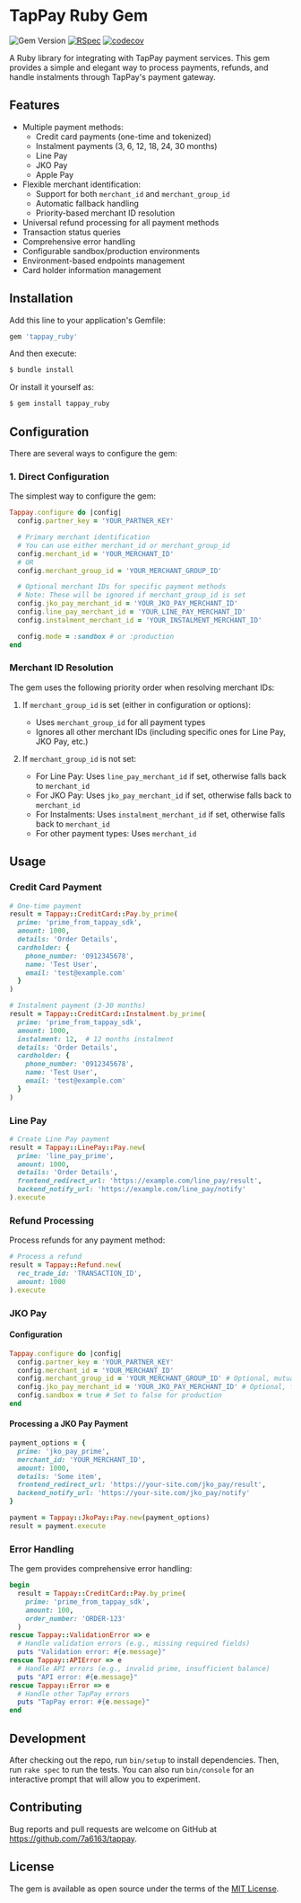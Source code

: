 # TapPay Ruby Gem

![Gem Version](https://img.shields.io/gem/v/tappay_ruby)
[![RSpec](https://github.com/7a6163/tappay/actions/workflows/rspec.yml/badge.svg)](https://github.com/7a6163/tappay/actions/workflows/rspec.yml)
[![codecov](https://codecov.io/gh/7a6163/tappay/branch/main/graph/badge.svg)](https://codecov.io/gh/7a6163/tappay)

A Ruby library for integrating with TapPay payment services. This gem provides a simple and elegant way to process payments, refunds, and handle instalments through TapPay's payment gateway.

## Features

- Multiple payment methods:
  - Credit card payments (one-time and tokenized)
  - Instalment payments (3, 6, 12, 18, 24, 30 months)
  - Line Pay
  - JKO Pay
  - Apple Pay
- Flexible merchant identification:
  - Support for both `merchant_id` and `merchant_group_id`
  - Automatic fallback handling
  - Priority-based merchant ID resolution
- Universal refund processing for all payment methods
- Transaction status queries
- Comprehensive error handling
- Configurable sandbox/production environments
- Environment-based endpoints management
- Card holder information management

## Installation

Add this line to your application's Gemfile:

```ruby
gem 'tappay_ruby'
```

And then execute:

```bash
$ bundle install
```

Or install it yourself as:

```bash
$ gem install tappay_ruby
```

## Configuration

There are several ways to configure the gem:

### 1. Direct Configuration

The simplest way to configure the gem:

```ruby
Tappay.configure do |config|
  config.partner_key = 'YOUR_PARTNER_KEY'

  # Primary merchant identification
  # You can use either merchant_id or merchant_group_id
  config.merchant_id = 'YOUR_MERCHANT_ID'
  # OR
  config.merchant_group_id = 'YOUR_MERCHANT_GROUP_ID'

  # Optional merchant IDs for specific payment methods
  # Note: These will be ignored if merchant_group_id is set
  config.jko_pay_merchant_id = 'YOUR_JKO_PAY_MERCHANT_ID'
  config.line_pay_merchant_id = 'YOUR_LINE_PAY_MERCHANT_ID'
  config.instalment_merchant_id = 'YOUR_INSTALMENT_MERCHANT_ID'

  config.mode = :sandbox # or :production
end
```

### Merchant ID Resolution

The gem uses the following priority order when resolving merchant IDs:

1. If `merchant_group_id` is set (either in configuration or options):
   - Uses `merchant_group_id` for all payment types
   - Ignores all other merchant IDs (including specific ones for Line Pay, JKO Pay, etc.)

2. If `merchant_group_id` is not set:
   - For Line Pay: Uses `line_pay_merchant_id` if set, otherwise falls back to `merchant_id`
   - For JKO Pay: Uses `jko_pay_merchant_id` if set, otherwise falls back to `merchant_id`
   - For Instalments: Uses `instalment_merchant_id` if set, otherwise falls back to `merchant_id`
   - For other payment types: Uses `merchant_id`

## Usage

### Credit Card Payment

```ruby
# One-time payment
result = Tappay::CreditCard::Pay.by_prime(
  prime: 'prime_from_tappay_sdk',
  amount: 1000,
  details: 'Order Details',
  cardholder: {
    phone_number: '0912345678',
    name: 'Test User',
    email: 'test@example.com'
  }
)

# Instalment payment (3-30 months)
result = Tappay::CreditCard::Instalment.by_prime(
  prime: 'prime_from_tappay_sdk',
  amount: 1000,
  instalment: 12,  # 12 months instalment
  details: 'Order Details',
  cardholder: {
    phone_number: '0912345678',
    name: 'Test User',
    email: 'test@example.com'
  }
)
```

### Line Pay

```ruby
# Create Line Pay payment
result = Tappay::LinePay::Pay.new(
  prime: 'line_pay_prime',
  amount: 1000,
  details: 'Order Details',
  frontend_redirect_url: 'https://example.com/line_pay/result',
  backend_notify_url: 'https://example.com/line_pay/notify'
).execute
```

### Refund Processing

Process refunds for any payment method:

```ruby
# Process a refund
result = Tappay::Refund.new(
  rec_trade_id: 'TRANSACTION_ID',
  amount: 1000
).execute
```

### JKO Pay

#### Configuration

```ruby
Tappay.configure do |config|
  config.partner_key = 'YOUR_PARTNER_KEY'
  config.merchant_id = 'YOUR_MERCHANT_ID'
  config.merchant_group_id = 'YOUR_MERCHANT_GROUP_ID' # Optional, mutually exclusive with merchant_id
  config.jko_pay_merchant_id = 'YOUR_JKO_PAY_MERCHANT_ID' # Optional, falls back to merchant_id if not set
  config.sandbox = true # Set to false for production
end
```

#### Processing a JKO Pay Payment

```ruby
payment_options = {
  prime: 'jko_pay_prime',
  merchant_id: 'YOUR_MERCHANT_ID',
  amount: 1000,
  details: 'Some item',
  frontend_redirect_url: 'https://your-site.com/jko_pay/result',
  backend_notify_url: 'https://your-site.com/jko_pay/notify'
}

payment = Tappay::JkoPay::Pay.new(payment_options)
result = payment.execute
```

### Error Handling

The gem provides comprehensive error handling:

```ruby
begin
  result = Tappay::CreditCard::Pay.by_prime(
    prime: 'prime_from_tappay_sdk',
    amount: 100,
    order_number: 'ORDER-123'
  )
rescue Tappay::ValidationError => e
  # Handle validation errors (e.g., missing required fields)
  puts "Validation error: #{e.message}"
rescue Tappay::APIError => e
  # Handle API errors (e.g., invalid prime, insufficient balance)
  puts "API error: #{e.message}"
rescue Tappay::Error => e
  # Handle other TapPay errors
  puts "TapPay error: #{e.message}"
end
```

## Development

After checking out the repo, run `bin/setup` to install dependencies. Then, run `rake spec` to run the tests. You can also run `bin/console` for an interactive prompt that will allow you to experiment.

## Contributing

Bug reports and pull requests are welcome on GitHub at https://github.com/7a6163/tappay.

## License

The gem is available as open source under the terms of the [MIT License](https://opensource.org/licenses/MIT).
